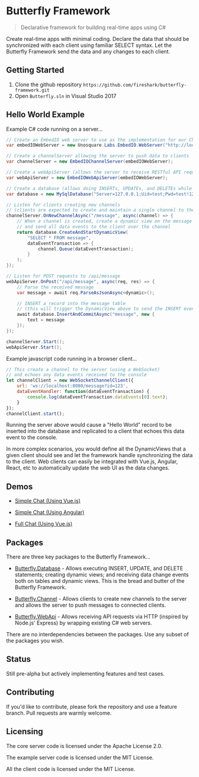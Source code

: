 # Butterfly Framework
> Declarative framework for building real-time apps using C#

Create real-time apps with minimal coding.  Declare the data that should be synchronized with each client using familiar SELECT syntax. Let the Butterfly Framework send the data and any changes to each client.

## Getting Started

1. Clone the github repository `https://github.com/fireshark/butterfly-framework.git`
1. Open `Butterfly.sln` in Visual Studio 2017

## Hello World Example

Example C# code running on a server...

```csharp
// Create an EmbedIO web server to use as the implementation for our ChannelServer and WebApiServer
var embedIOWebServer = new Unosquare.Labs.EmbedIO.WebServer("http://localhost:8080/"));

// Create a channelServer allowing the server to push data to clients
var channelServer = new EmbedIOChannelServer(embedIOWebServer);

// Create a webApiServer (allows the server to receive RESTful API requests)
var webApiServer = new EmbedIOWebApiServer(embedIOWebServer);

// Create a database (allows doing INSERTs, UPDATEs, and DELETEs while receiving data change events)
var database = new MySqlDatabase("Server=127.0.0.1;Uid=test;Pwd=test!123;Database=test");

// Listen for clients creating new channels
// (clients are expected to create and maintain a single channel to the server)
channelServer.OnNewChannelAsync("/message", async(channel) => {
    // When a channel is created, create a dynamic view on the message table
    // and send all data events to the client over the channel
    return database.CreateAndStartDynamicView(
        "SELECT * FROM message",
        dataEventTransaction => {
            channel.Queue(dataEventTransaction);
        }
    );
});

// Listen for POST requests to /api/message
webApiServer.OnPost("/api/message", async(req, res) => {
    // Parse the received message
    var message = await req.ParseAsJsonAsync<dynamic>();

    // INSERT a record into the message table
    // (this will trigger the DynamicView above to send the INSERT event to the client over the channel)
    await database.InsertAndCommitAsync("message", new {
        text = message
    });
});

channelServer.Start();
webApiServer.Start();
```

Example javascript code running in a browser client...

```js
// This create a channel to the server (using a WebSocket)
// and echoes any data events received to the console
let channelClient = new WebSocketChannelClient({
    url: 'ws://localhost:8080/message?id=123',
    dataEventHandler: function(dataEventTransaction) {
        console.log(dataEventTransaction.dataEvents[0].text);
    } 
});
channelClient.start();
```

Running the server above would cause a "Hello World" record to be inserted into the database and replicated to a client that echoes this data event to the console.

In more complex scenarios, you would define all the DynamicViews that a given client should see and let the framework handle synchronizing the data to the client.  Web clients can easily be integrated with Vue.js, Angular, React, etc to automatically update the web UI as the data changes.

## Demos

- [Simple Chat (Using Vue.js)](http://examples.butterflyframework.io/examples/simple-chat/index.vue.html)

- [Simple Chat (Using Angular)](http://examples.butterflyframework.io/examples/simple-chat/index.angular.html)

- [Full Chat (Using Vue.js)](http://examples.butterflyframework.io/examples/full-chat/index.vue.html)

## Packages

There are three key packages to the Butterfly Framework...

- [Butterfly.Database](https://firesharkstudios.github.io/Butterfly/Butterfly.Database) - Allows executing INSERT, UPDATE, and DELETE statements; creating dynamic views; and receiving data change events both on tables and dynamic views.  This is the bread and butter of the Butterfly Framework.
 
- [Butterfly.Channel](https://firesharkstudios.github.io/Butterfly/Butterfly.Channel) - Allows clients to create new channels to the server and allows the server to push messages to connected clients.

- [Butterfly.WebApi](https://firesharkstudios.github.io/Butterfly/Butterfly.WebApi) - Allows receiving API requests via HTTP (inspired by Node.js' Express) by wrapping existing C# web servers.

There are no interdependencies between the packages. Use any subset of the packages you wish.

## Status

Still pre-alpha but actively implementing features and test cases.

## Contributing

If you'd like to contribute, please fork the repository and use a feature
branch. Pull requests are warmly welcome.

## Licensing

The core server code is licensed under the Apache License 2.0.  

The example server code is licensed under the MIT License.

All the client code is licensed under the MIT License.

